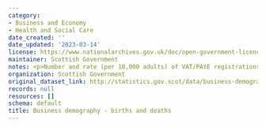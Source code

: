 ```yaml
---
category:
- Business and Economy
- Health and Social Care
date_created: ''
date_updated: '2023-03-14'
license: https://www.nationalarchives.gov.uk/doc/open-government-licence/version/3/
maintainer: Scottish Government
notes: <p>Number and rate (per 10,000 adults) of VAT/PAYE registrations and de-registrations.</p>
organization: Scottish Government
original_dataset_link: http://statistics.gov.scot/data/business-demography---births-and-deaths
records: null
resources: []
schema: default
title: Business demography - births and deaths
---
```

